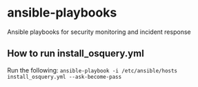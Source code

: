 # ansible-playbooks
Ansible playbooks for security monitoring and incident response 

## How to run install_osquery.yml
Run the following:
`ansible-playbook -i /etc/ansible/hosts install_osquery.yml --ask-become-pass`
